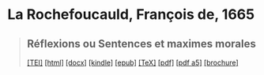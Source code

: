 # La Rochefoucauld, François de, 1665

> ## Réflexions ou Sentences et maximes morales
>  <a target="_blank" title="Source XML/TEI" class="mime48 tei" href="https://hurlus.github.io/tei/larochefoucauld1665_maximes.xml">[TEI]</a>  <a target="_blank" title="HTML une page" class="mime48 html" href="https://hurlus.github.io/larochefoucauld1665_maximes/larochefoucauld1665_maximes.html">[html]</a>  <a target="_blank" title="Bureautique (LibreOffice, MS.Word)" class="mime48 docx" href="https://hurlus.github.io/larochefoucauld1665_maximes/larochefoucauld1665_maximes.docx">[docx]</a>  <a target="_blank" title="Amazon.kindle" class="mime48 mobi" href="https://hurlus.github.io/larochefoucauld1665_maximes/larochefoucauld1665_maximes.mobi">[kindle]</a>  <a target="_blank" title="EPUB, pour liseuses et téléphones" class="mime48 epub" href="https://hurlus.github.io/larochefoucauld1665_maximes/larochefoucauld1665_maximes.epub">[epub]</a>  <a target="_blank" title="LaTeX" class="mime48 tex" href="https://hurlus.github.io/larochefoucauld1665_maximes/larochefoucauld1665_maximes.tex">[TeX]</a>  <a target="_blank" title="PDF à imprimer, A4 2 colonnes" class="mime48 pdf" href="https://hurlus.github.io/larochefoucauld1665_maximes/larochefoucauld1665_maximes.pdf">[pdf]</a>  <a target="_blank" title="PDF à lire, A5 une colonne" class="mime48 a5" href="https://hurlus.github.io/larochefoucauld1665_maximes/larochefoucauld1665_maximes_a5.pdf">[pdf a5]</a>  <a target="_blank" title="Brochure à agrafer, pdf imposé pour imprimante recto/verso" class="mime48 brochure" href="https://hurlus.github.io/larochefoucauld1665_maximes/larochefoucauld1665_maximes_brochure.pdf">[brochure]</a> 
